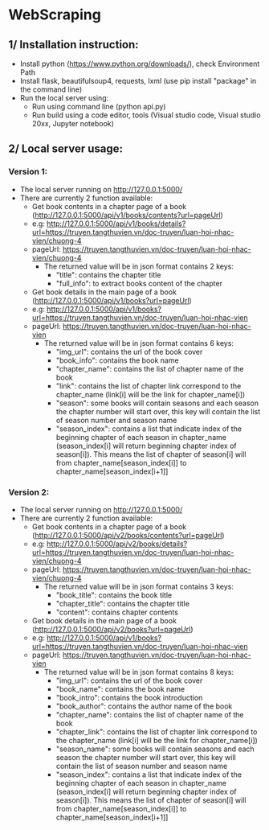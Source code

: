 # WebScraping
## 1/ Installation instruction:
- Install python (https://www.python.org/downloads/), check Environment Path
- Install flask, beautifulsoup4, requests, lxml (use pip install "package" in the command line)
- Run the local server using:
  + Run using command line (python api.py)
  + Run build using a code editor, tools (Visual studio code, Visual studio 20xx, Jupyter notebook)
## 2/ Local server usage:
### Version 1:
- The local server running on http://127.0.0.1:5000/
- There are currently 2 function available:
  + Get book contents in a chapter page of a book (http://127.0.0.1:5000/api/v1/books/contents?url=pageUrl)
  + e.g: http://127.0.0.1:5000/api/v1/books/details?url=https://truyen.tangthuvien.vn/doc-truyen/luan-hoi-nhac-vien/chuong-4
  + pageUrl: https://truyen.tangthuvien.vn/doc-truyen/luan-hoi-nhac-vien/chuong-4
    * The returned value will be in json format contains 2 keys:
      + "title": contains the chapter title
      + "full_info": to extract books content of the chapter
  + Get book details in the main page of a book (http://127.0.0.1:5000/api/v1/books?url=pageUrl)
  + e.g: http://127.0.0.1:5000/api/v1/books?url=https://truyen.tangthuvien.vn/doc-truyen/luan-hoi-nhac-vien
  + pageUrl: https://truyen.tangthuvien.vn/doc-truyen/luan-hoi-nhac-vien
    * The returned value will be in json format contains 6 keys:
      + "img_url": contains the url of the book cover
      + "book_info": contains the book name
      + "chapter_name": contains the list of chapter name of the book
      + "link": contains the list of chapter link correspond to the chapter_name (link[i] will be the link for chapter_name[i])
      + "season": some books will contain seasons and each season the chapter number will start over, this key will contain the list of season number and season name
      + "season_index": contains a list that indicate index of the beginning chapter of each season in chapter_name (season_index[i] will return beginning chapter index of season[i]). This means the list of chapter of season[i] will from chapter_name[season_index[i]] to chapter_name[season_index[i+1]]

### Version 2:
- The local server running on http://127.0.0.1:5000/
- There are currently 2 function available:
  + Get book contents in a chapter page of a book (http://127.0.0.1:5000/api/v2/books/contents?url=pageUrl)
  + e.g: http://127.0.0.1:5000/api/v2/books/details?url=https://truyen.tangthuvien.vn/doc-truyen/luan-hoi-nhac-vien/chuong-4
  + pageUrl: https://truyen.tangthuvien.vn/doc-truyen/luan-hoi-nhac-vien/chuong-4
    * The returned value will be in json format contains 3 keys:
      + "book_title": contains the book title
      + "chapter_title": contains the chapter title
      + "content": contains chapter contents
  + Get book details in the main page of a book (http://127.0.0.1:5000/api/v2/books?url=pageUrl)
  + e.g: http://127.0.0.1:5000/api/v1/books?url=https://truyen.tangthuvien.vn/doc-truyen/luan-hoi-nhac-vien
  + pageUrl: https://truyen.tangthuvien.vn/doc-truyen/luan-hoi-nhac-vien
    * The returned value will be in json format contains 8 keys:
      + "img_url": contains the url of the book cover
      + "book_name": contains the book name
      + "book_intro": contains the book introduction
      + "book_author": contains the author name of the book
      + "chapter_name": contains the list of chapter name of the book
      + "chapter_link": contains the list of chapter link correspond to the chapter_name (link[i] will be the link for chapter_name[i])
      + "season_name": some books will contain seasons and each season the chapter number will start over, this key will contain the list of season number and season name
      + "season_index": contains a list that indicate index of the beginning chapter of each season in chapter_name (season_index[i] will return beginning chapter index of season[i]). This means the list of chapter of season[i] will from chapter_name[season_index[i]] to chapter_name[season_index[i+1]]
